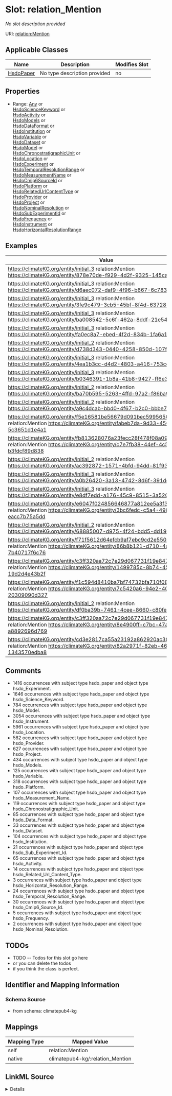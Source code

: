 

# Slot: relation_Mention


_No slot description provided_





URI: [relation:Mention](http://relation.org/Mention)



<!-- no inheritance hierarchy -->





## Applicable Classes

| Name | Description | Modifies Slot |
| --- | --- | --- |
| [HsdoPaper](../classes/HsdoPaper.md) | No type description provided |  no  |







## Properties

* Range: [Any](../classes/Any.md)&nbsp;or&nbsp;<br />[HsdoScienceKeyword](../classes/HsdoScienceKeyword.md)&nbsp;or&nbsp;<br />[HsdoActivity](../classes/HsdoActivity.md)&nbsp;or&nbsp;<br />[HsdoModels](../classes/HsdoModels.md)&nbsp;or&nbsp;<br />[HsdoDataFormat](../classes/HsdoDataFormat.md)&nbsp;or&nbsp;<br />[HsdoInstitution](../classes/HsdoInstitution.md)&nbsp;or&nbsp;<br />[HsdoVariable](../classes/HsdoVariable.md)&nbsp;or&nbsp;<br />[HsdoDataset](../classes/HsdoDataset.md)&nbsp;or&nbsp;<br />[HsdoModel](../classes/HsdoModel.md)&nbsp;or&nbsp;<br />[HsdoChronostratigraphicUnit](../classes/HsdoChronostratigraphicUnit.md)&nbsp;or&nbsp;<br />[HsdoLocation](../classes/HsdoLocation.md)&nbsp;or&nbsp;<br />[HsdoExperiment](../classes/HsdoExperiment.md)&nbsp;or&nbsp;<br />[HsdoTemporalResolutionRange](../classes/HsdoTemporalResolutionRange.md)&nbsp;or&nbsp;<br />[HsdoMeasurementName](../classes/HsdoMeasurementName.md)&nbsp;or&nbsp;<br />[HsdoCmip6SourceId](../classes/HsdoCmip6SourceId.md)&nbsp;or&nbsp;<br />[HsdoPlatform](../classes/HsdoPlatform.md)&nbsp;or&nbsp;<br />[HsdoRelatedUrlContentType](../classes/HsdoRelatedUrlContentType.md)&nbsp;or&nbsp;<br />[HsdoProvider](../classes/HsdoProvider.md)&nbsp;or&nbsp;<br />[HsdoProject](../classes/HsdoProject.md)&nbsp;or&nbsp;<br />[HsdoNominalResolution](../classes/HsdoNominalResolution.md)&nbsp;or&nbsp;<br />[HsdoSubExperimentId](../classes/HsdoSubExperimentId.md)&nbsp;or&nbsp;<br />[HsdoFrequency](../classes/HsdoFrequency.md)&nbsp;or&nbsp;<br />[HsdoInstrument](../classes/HsdoInstrument.md)&nbsp;or&nbsp;<br />[HsdoHorizontalResolutionRange](../classes/HsdoHorizontalResolutionRange.md)






## Examples

| Value |
| --- |
| https://climateKG.org/entity/initial_3 relation:Mention https://climateKG.org/entity/878e70de-f929-4d2f-9325-145ca95787e9 |
| https://climateKG.org/entity/initial_3 relation:Mention https://climateKG.org/entity/d6aec072-daf9-4f96-b667-6c7831cf6bdd |
| https://climateKG.org/entity/initial_3 relation:Mention https://climateKG.org/entity/3fe9c479-3cb5-45bf-8f4d-637282dccfa3 |
| https://climateKG.org/entity/initial_3 relation:Mention https://climateKG.org/entity/ba008542-5c6f-462a-8ddf-21e54cbf3034 |
| https://climateKG.org/entity/initial_3 relation:Mention https://climateKG.org/entity/fa0ec8a7-ebed-4f2d-834b-1fa6a1c2e0ed |
| https://climateKG.org/entity/initial_2 relation:Mention https://climateKG.org/entity/d738d343-0440-4258-850d-107f9cd8072c |
| https://climateKG.org/entity/initial_3 relation:Mention https://climateKG.org/entity/4ea1b3cc-d4d2-4803-a416-753cdd1ec451 |
| https://climateKG.org/entity/initial_3 relation:Mention https://climateKG.org/entity/b0346391-1b8a-41b8-9427-ff6e314fa06d |
| https://climateKG.org/entity/initial_2 relation:Mention https://climateKG.org/entity/ba70b595-5263-4ffd-97a2-f86ba91681ae |
| https://climateKG.org/entity/initial_2 relation:Mention https://climateKG.org/entity/a9c4dcab-bbd0-4f67-b2c0-bbbe71b8245e |
| https://climateKG.org/entity/f5e16581be56679d091bec59956504b6c3e30239 relation:Mention https://climateKG.org/entity/fabeb7da-9d33-450e-83b0-5c3651d1e4a1 |
| https://climateKG.org/entity/fb813628076a23fecc28f478f08a09ebdee33b0f relation:Mention https://climateKG.org/entity/c7e7fb38-44ef-4c5b-aa1d-b3fdcf89d838 |
| https://climateKG.org/entity/initial_2 relation:Mention https://climateKG.org/entity/ac392872-1571-4bfd-94dd-81f93d9f1fd0 |
| https://climateKG.org/entity/initial_3 relation:Mention https://climateKG.org/entity/a0b26420-3a13-4742-8d6f-391dc5c49d64 |
| https://climateKG.org/entity/initial_3 relation:Mention https://climateKG.org/entity/e8df7edd-a176-45c9-8515-3a520948ef63 |
| https://climateKG.org/entity/e6047f024856646877a812ee5a3f3848a9830b49 relation:Mention https://climateKG.org/entity/3bc6fedc-c5a4-4986-bec2-eacc7b75a5dd |
| https://climateKG.org/entity/initial_2 relation:Mention https://climateKG.org/entity/68885007-d975-4f24-bdd5-dd19b246bdf6 |
| https://climateKG.org/entity/f71f5612d64efcb9af7ebc9cd2e550d6d053e5a7 relation:Mention https://climateKG.org/entity/86b8b121-d710-4c5b-84b0-7b40717f6c76 |
| https://climateKG.org/entity/c3ff320aa72c7e29d067731f19e847505567c120 relation:Mention https://climateKG.org/entity/1499785c-8b74-45f4-bbf7-19d2d4e43b2f |
| https://climateKG.org/entity/f1c594d8410ba7bf74732bfa710f08a935511a7d relation:Mention https://climateKG.org/entity/7c5420a6-94e2-40ca-9dff-20309090d327 |
| https://climateKG.org/entity/initial_2 relation:Mention https://climateKG.org/entity/df0ba39b-7461-4cee-8660-c80fee72e96b |
| https://climateKG.org/entity/c3ff320aa72c7e29d067731f19e847505567c120 relation:Mention https://climateKG.org/entity/8e4900ff-c7bc-47a1-aa55-a8892696d769 |
| https://climateKG.org/entity/cd3e2817ca55a23192a862920ac38ad5c06e2adf relation:Mention https://climateKG.org/entity/82a2971f-82eb-46aa-8d70-1343570edba8 |

## Comments

* 1416 occurrences with subject type hsdo_paper and object type hsdo_Experiment.
* 1646 occurrences with subject type hsdo_paper and object type hsdo_Science_Keyword.
* 784 occurrences with subject type hsdo_paper and object type hsdo_Model.
* 3054 occurrences with subject type hsdo_paper and object type hsdo_Instrument.
* 5961 occurrences with subject type hsdo_paper and object type hsdo_Location.
* 582 occurrences with subject type hsdo_paper and object type hsdo_Provider.
* 627 occurrences with subject type hsdo_paper and object type hsdo_Project.
* 434 occurrences with subject type hsdo_paper and object type hsdo_Models.
* 125 occurrences with subject type hsdo_paper and object type hsdo_Variable.
* 318 occurrences with subject type hsdo_paper and object type hsdo_Platform.
* 107 occurrences with subject type hsdo_paper and object type hsdo_Measurement_Name.
* 119 occurrences with subject type hsdo_paper and object type hsdo_Chronostratigraphic_Unit.
* 85 occurrences with subject type hsdo_paper and object type hsdo_Data_Format.
* 33 occurrences with subject type hsdo_paper and object type hsdo_Dataset.
* 104 occurrences with subject type hsdo_paper and object type hsdo_Institution.
* 21 occurrences with subject type hsdo_paper and object type hsdo_Sub_Experiment_Id.
* 65 occurrences with subject type hsdo_paper and object type hsdo_Activity.
* 14 occurrences with subject type hsdo_paper and object type hsdo_Related_Url_Content_Type.
* 3 occurrences with subject type hsdo_paper and object type hsdo_Horizontal_Resolution_Range.
* 24 occurrences with subject type hsdo_paper and object type hsdo_Temporal_Resolution_Range.
* 30 occurrences with subject type hsdo_paper and object type hsdo_Cmip6_Source_Id.
* 5 occurrences with subject type hsdo_paper and object type hsdo_Frequency.
* 2 occurrences with subject type hsdo_paper and object type hsdo_Nominal_Resolution.

## TODOs

* TODO -- Todos for this slot go here
* or you can delete the todos
* if you think the class is perfect.

## Identifier and Mapping Information







### Schema Source


* from schema: climatepub4-kg




## Mappings

| Mapping Type | Mapped Value |
| ---  | ---  |
| self | relation:Mention |
| native | climatepub4-kg/:relation_Mention |




## LinkML Source

<details>
```yaml
name: relation_Mention
description: No slot description provided
todos:
- TODO -- Todos for this slot go here
- or you can delete the todos
- if you think the class is perfect.
comments:
- 1416 occurrences with subject type hsdo_paper and object type hsdo_Experiment.
- 1646 occurrences with subject type hsdo_paper and object type hsdo_Science_Keyword.
- 784 occurrences with subject type hsdo_paper and object type hsdo_Model.
- 3054 occurrences with subject type hsdo_paper and object type hsdo_Instrument.
- 5961 occurrences with subject type hsdo_paper and object type hsdo_Location.
- 582 occurrences with subject type hsdo_paper and object type hsdo_Provider.
- 627 occurrences with subject type hsdo_paper and object type hsdo_Project.
- 434 occurrences with subject type hsdo_paper and object type hsdo_Models.
- 125 occurrences with subject type hsdo_paper and object type hsdo_Variable.
- 318 occurrences with subject type hsdo_paper and object type hsdo_Platform.
- 107 occurrences with subject type hsdo_paper and object type hsdo_Measurement_Name.
- 119 occurrences with subject type hsdo_paper and object type hsdo_Chronostratigraphic_Unit.
- 85 occurrences with subject type hsdo_paper and object type hsdo_Data_Format.
- 33 occurrences with subject type hsdo_paper and object type hsdo_Dataset.
- 104 occurrences with subject type hsdo_paper and object type hsdo_Institution.
- 21 occurrences with subject type hsdo_paper and object type hsdo_Sub_Experiment_Id.
- 65 occurrences with subject type hsdo_paper and object type hsdo_Activity.
- 14 occurrences with subject type hsdo_paper and object type hsdo_Related_Url_Content_Type.
- 3 occurrences with subject type hsdo_paper and object type hsdo_Horizontal_Resolution_Range.
- 24 occurrences with subject type hsdo_paper and object type hsdo_Temporal_Resolution_Range.
- 30 occurrences with subject type hsdo_paper and object type hsdo_Cmip6_Source_Id.
- 5 occurrences with subject type hsdo_paper and object type hsdo_Frequency.
- 2 occurrences with subject type hsdo_paper and object type hsdo_Nominal_Resolution.
examples:
- value: https://climateKG.org/entity/initial_3 relation:Mention https://climateKG.org/entity/878e70de-f929-4d2f-9325-145ca95787e9
- value: https://climateKG.org/entity/initial_3 relation:Mention https://climateKG.org/entity/d6aec072-daf9-4f96-b667-6c7831cf6bdd
- value: https://climateKG.org/entity/initial_3 relation:Mention https://climateKG.org/entity/3fe9c479-3cb5-45bf-8f4d-637282dccfa3
- value: https://climateKG.org/entity/initial_3 relation:Mention https://climateKG.org/entity/ba008542-5c6f-462a-8ddf-21e54cbf3034
- value: https://climateKG.org/entity/initial_3 relation:Mention https://climateKG.org/entity/fa0ec8a7-ebed-4f2d-834b-1fa6a1c2e0ed
- value: https://climateKG.org/entity/initial_2 relation:Mention https://climateKG.org/entity/d738d343-0440-4258-850d-107f9cd8072c
- value: https://climateKG.org/entity/initial_3 relation:Mention https://climateKG.org/entity/4ea1b3cc-d4d2-4803-a416-753cdd1ec451
- value: https://climateKG.org/entity/initial_3 relation:Mention https://climateKG.org/entity/b0346391-1b8a-41b8-9427-ff6e314fa06d
- value: https://climateKG.org/entity/initial_2 relation:Mention https://climateKG.org/entity/ba70b595-5263-4ffd-97a2-f86ba91681ae
- value: https://climateKG.org/entity/initial_2 relation:Mention https://climateKG.org/entity/a9c4dcab-bbd0-4f67-b2c0-bbbe71b8245e
- value: https://climateKG.org/entity/f5e16581be56679d091bec59956504b6c3e30239 relation:Mention
    https://climateKG.org/entity/fabeb7da-9d33-450e-83b0-5c3651d1e4a1
- value: https://climateKG.org/entity/fb813628076a23fecc28f478f08a09ebdee33b0f relation:Mention
    https://climateKG.org/entity/c7e7fb38-44ef-4c5b-aa1d-b3fdcf89d838
- value: https://climateKG.org/entity/initial_2 relation:Mention https://climateKG.org/entity/ac392872-1571-4bfd-94dd-81f93d9f1fd0
- value: https://climateKG.org/entity/initial_3 relation:Mention https://climateKG.org/entity/a0b26420-3a13-4742-8d6f-391dc5c49d64
- value: https://climateKG.org/entity/initial_3 relation:Mention https://climateKG.org/entity/e8df7edd-a176-45c9-8515-3a520948ef63
- value: https://climateKG.org/entity/e6047f024856646877a812ee5a3f3848a9830b49 relation:Mention
    https://climateKG.org/entity/3bc6fedc-c5a4-4986-bec2-eacc7b75a5dd
- value: https://climateKG.org/entity/initial_2 relation:Mention https://climateKG.org/entity/68885007-d975-4f24-bdd5-dd19b246bdf6
- value: https://climateKG.org/entity/f71f5612d64efcb9af7ebc9cd2e550d6d053e5a7 relation:Mention
    https://climateKG.org/entity/86b8b121-d710-4c5b-84b0-7b40717f6c76
- value: https://climateKG.org/entity/c3ff320aa72c7e29d067731f19e847505567c120 relation:Mention
    https://climateKG.org/entity/1499785c-8b74-45f4-bbf7-19d2d4e43b2f
- value: https://climateKG.org/entity/f1c594d8410ba7bf74732bfa710f08a935511a7d relation:Mention
    https://climateKG.org/entity/7c5420a6-94e2-40ca-9dff-20309090d327
- value: https://climateKG.org/entity/initial_2 relation:Mention https://climateKG.org/entity/df0ba39b-7461-4cee-8660-c80fee72e96b
- value: https://climateKG.org/entity/c3ff320aa72c7e29d067731f19e847505567c120 relation:Mention
    https://climateKG.org/entity/8e4900ff-c7bc-47a1-aa55-a8892696d769
- value: https://climateKG.org/entity/cd3e2817ca55a23192a862920ac38ad5c06e2adf relation:Mention
    https://climateKG.org/entity/82a2971f-82eb-46aa-8d70-1343570edba8
from_schema: climatepub4-kg
rank: 1000
slot_uri: relation:Mention
alias: relation_Mention
domain_of:
- hsdo_paper
range: Any
any_of:
- range: hsdo_Science_Keyword
- range: hsdo_Activity
- range: hsdo_Models
- range: hsdo_Data_Format
- range: hsdo_Institution
- range: hsdo_Variable
- range: hsdo_Dataset
- range: hsdo_Model
- range: hsdo_Chronostratigraphic_Unit
- range: hsdo_Location
- range: hsdo_Experiment
- range: hsdo_Temporal_Resolution_Range
- range: hsdo_Measurement_Name
- range: hsdo_Cmip6_Source_Id
- range: hsdo_Platform
- range: hsdo_Related_Url_Content_Type
- range: hsdo_Provider
- range: hsdo_Project
- range: hsdo_Nominal_Resolution
- range: hsdo_Sub_Experiment_Id
- range: hsdo_Frequency
- range: hsdo_Instrument
- range: hsdo_Horizontal_Resolution_Range

```
</details>